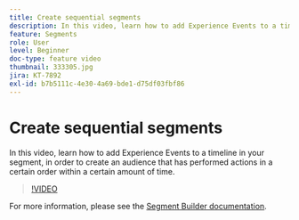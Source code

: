 ```yaml
---
title: Create sequential segments
description: In this video, learn how to add Experience Events to a timeline in your segment, in order to create an audience that has performed actions in a certain order within a certain amount of time.
feature: Segments
role: User
level: Beginner
doc-type: feature video
thumbnail: 333305.jpg
jira: KT-7892
exl-id: b7b5111c-4e30-4a69-bde1-d75df03fbf86
---
```

# Create sequential segments

In this video, learn how to add Experience Events to a timeline in your segment, in order to create an audience that has performed actions in a certain order within a certain amount of time.

>[!VIDEO](https://video.tv.adobe.com/v/333305/?quality=12&learn=on)

For more information, please see the [Segment Builder documentation](https://experienceleague.adobe.com/docs/experience-platform/segmentation/ui/segment-builder.html).